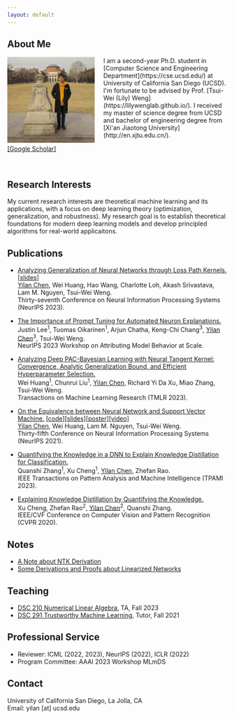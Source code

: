 ```yaml
---
layout: default
---
```



<!-- later try:
https://david-abel.github.io/index.html -->



## About Me

<!-- <figure>
<img src="/images/chenyilan.jpg" align="left" width="200px" style="margin-right:20px" alt="Yilan's picture" title="2019 at Beijing."/>
<figcaption>2019 at Beijing.</figcaption>
</figure> -->

<img src="/images/chenyilan.JPG" align="left" width="200px" style="margin-right:20px" alt="Yilan's picture" title="Yilan."/>
I am a second-year Ph.D. student in [Computer Science and Engineering Department](https://cse.ucsd.edu/) at University of California San Diego (UCSD). I'm fortunate to be advised by Prof. [Tsui-Wei (Lily) Weng](https://lilywenglab.github.io/). 
<!-- Before that, I spent some time as a research intern at [University of Technology Sydney](https://www.uts.edu.au/), advised by Prof. [Richard Xu](https://www.uts.edu.au/staff/yida.xu) and [Shanghai Jiao Tong University](http://en.sjtu.edu.cn/), advised by Prof. [Quanshi Zhang](http://qszhang.com/).  -->
I received my master of science degree from UCSD and bachelor of engineering degree from [Xi'an Jiaotong University](http://en.xjtu.edu.cn/). 
<!-- Here is my [CV](/files/CV_Yilan_Chen.pdf).  -->

[[Google Scholar]](https://scholar.google.com/citations?user=6wmzpRIAAAAJ&hl=en)


<br clear="left"/>







## Research Interests


<!-- I am interested in theoretical machine learning and its applications, especially  -->
My current research interests are theoretical machine learning and its applications, with a focus on deep learning theory (optimization, generalization, and robustness). My research goal is to establish theoretical foundations for modern deep learning models and develop principled algorithms for real-world applicaitons.

<!-- Feel free to drop me an email if you want to collabrate or have a discussion! -->
<!-- - Reinforcement learning theory -->




## Publications
- [Analyzing Generalization of Neural Networks through Loss Path Kernels.](https://openreview.net/pdf?id=8Ba7VJ7xiM) [[slides]](/files/LPK.pdf)<br>
<u>Yilan Chen</u>, Wei Huang, Hao Wang, Charlotte Loh, Akash Srivastava, Lam M. Nguyen, Tsui-Wei Weng.<br>
Thirty-seventh Conference on Neural Information Processing Systems (NeurIPS 2023).


- [The Importance of Prompt Tuning for Automated Neuron Explanations.](https://arxiv.org/pdf/2310.06200.pdf)<br>
Justin Lee<sup>1</sup>, Tuomas Oikarinen<sup>1</sup>, Arjun Chatha, Keng-Chi Chang<sup>3</sup>, <u>Yilan Chen</u><sup>3</sup>, Tsui-Wei Weng.<br>
NeurIPS 2023 Workshop on Attributing Model Behavior at Scale.

- [Analyzing Deep PAC-Bayesian Learning with Neural Tangent Kernel: Convergence, Analytic Generalization Bound, and Efficient Hyperparameter Selection.](https://openreview.net/pdf?id=nEX2q5B2RQ)<br>
Wei Huang<sup>1</sup>, Chunrui Liu<sup>1</sup>, <u>Yilan Chen</u>, Richard Yi Da Xu, Miao Zhang, Tsui-Wei Weng.<br>
Transactions on Machine Learning Research (TMLR 2023).

- [On the Equivalence between Neural Network and Support Vector Machine.](https://arxiv.org/pdf/2111.06063.pdf) [[code]](https://github.com/leslie-CH/equiv-nn-svm)[[slides]](/files/SVM_Slides.pdf)[[poster]](/files/SVM_NeurIPS_2021_poster.pdf)[[video]](https://neurips.cc/virtual/2021/poster/27419)<br>
<u>Yilan Chen</u>, Wei Huang, Lam M. Nguyen, Tsui-Wei Weng.<br>
Thirty-fifth Conference on Neural Information Processing Systems (NeurIPS 2021).

- [Quantifying the Knowledge in a DNN to Explain Knowledge Distillation for Classification.](https://ieeexplore.ieee.org/stamp/stamp.jsp?arnumber=9864081)<br>
Quanshi Zhang<sup>1</sup>, Xu Cheng<sup>1</sup>, <u>Yilan Chen</u>, Zhefan Rao.<br>
IEEE Transactions on Pattern Analysis and Machine Intelligence (TPAMI 2023).

- [Explaining Knowledge Distillation by Quantifying the Knowledge.](https://arxiv.org/pdf/2003.03622.pdf)<br>
Xu Cheng, Zhefan Rao<sup>2</sup>, <u>Yilan Chen</u><sup>2</sup>, Quanshi Zhang.<br>
IEEE/CVF Conference on Computer Vision and Pattern Recognition (CVPR 2020).



<!-- ## Preprint -->










## Notes
- [A Note about NTK Derivation](/files/ntk_derivation.pdf)
- [Some Derivations and Proofs about Linearized Networks](/files/linearized_network.pdf)


<!-- **<font size='5'>Projects</font>**
* [Prototype Selection for Nearest Neighbor](/files/Prototype_Selection.pdf)
* [Coordinate Descent](/files/coord_desc.pdf) -->




## Teaching
- [DSC 210 Numerical Linear Algebra](https://lilywenglab.github.io/DSC-210-fa23/), TA, Fall 2023
- [DSC 291 Trustworthy Machine Learning](https://lilywenglab.github.io/dsc-291-sp23/), Tutor, Fall 2021






<!-- ## Courses
- Machine Learning:
  - CSE 250A Probabilistic Reason & Learning  A+
  - CSE 251A ML: Learning Algorithms  A+
  - CSE 251C ML: Machine Learning Theory  A
  - CSE	252A Computer Vision I  A+
  - CSE	257  Search and Optimization A

- Math:
  - MATH 245A	Convex Analysis & Optimization I  A
  - MATH 245B	Convex Analysis & Optimization II  A
  - ECE	269   Linear Algebra and Application A
  - MATH 281A Mathematical Statistics ongoing -->






## Professional Service
- Reviewer: ICML (2022, 2023), NeurIPS (2022), ICLR (2022)
- Program Committee: AAAI 2023 Workshop MLmDS




## Contact

University of California San Diego, La Jolla, CA<br>
Email: yilan [at] ucsd.edu
